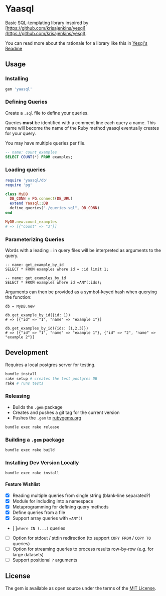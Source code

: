 # Yaasql

Basic SQL-templating library inspired by [https://github.com/krisajenkins/yesql](https://github.com/krisajenkins/yesql).

You can read more about the rationale for a library like this in [Yesql's Readme](https://github.com/krisajenkins/yesql#rationale)

## Usage

### Installing

```ruby
gem 'yaasql'
```

### Defining Queries

Create a `.sql` file to define your queries.

Queries **must** be identified with a comment line each query a name. This name will become the name of the Ruby method yaasql eventually creates for your query.

You may have multiple queries per file.

```sql
-- name: count_examples
SELECT COUNT(*) FROM examples;
```

### Loading queries

```ruby
require 'yaasql/db'
require 'pg'

class MyDB
  DB_CONN = PG.connect(DB_URL)
  extend Yaasql::DB
  define_queries("./queries.sql", DB_CONN)
end

MyDB.new.count_examples
# => [{"count" => "3"}]
```

### Parameterizing Queries

Words with a leading `:` in query files will be interpreted as arguments to the query.

```
-- name: get_example_by_id
SELECT * FROM examples where id = :id limit 1;

-- name: get_examples_by_id
SELECT * FROM examples where id =ANY(:ids);
```

Arguments can then be provided as a symbol-keyed hash when querying the function:

```
db = MyDB.new

db.get_example_by_id({id: 1})
# => [{"id" => "1", "name" => "example 1"}]

db.get_examples_by_id({ids: [1,2,3]})
# => [{"id" => "1", "name" => "example 1"}, {"id" => "2", "name" => "example 2"}]
```

## Development

Requires a local postgres server for testing.

```bash
bundle install
rake setup # creates the test postgres DB
rake # runs tests
```

### Releasing

* Builds the `.gem` package
* Creates and pushes a git tag for the current version
* Pushes the `.gem` to [rubygems.org](https://rubygems.org)

```
bundle exec rake release
```

### Building a `.gem` package

```
bundle exec rake build
```

### Installing Dev Version Locally

```
bundle exec rake install
```

#### Feature Wishlist

* [X] Reading multiple queries from single string (blank-line separated?)
* [X] Module for including into a namespace
* [X] Metaprogramming for defining query methods
* [X] Define queries from a file
* [X] Support array queries with `=ANY()`
* [ ]`where IN (...)` queries
* [ ] Option for stdout / stdin redirection (to support `COPY FROM` / `COPY TO` queries)
* [ ] Option for streaming queries to process results row-by-row (e.g. for large datasets)
* [ ] Support positional `?` arguments

## License

The gem is available as open source under the terms of the [MIT License](http://opensource.org/licenses/MIT).

